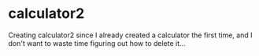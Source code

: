 # calculator2
Creating calculator2 since I already created a calculator the first time, and I don't want to waste time figuring out how to delete it...
